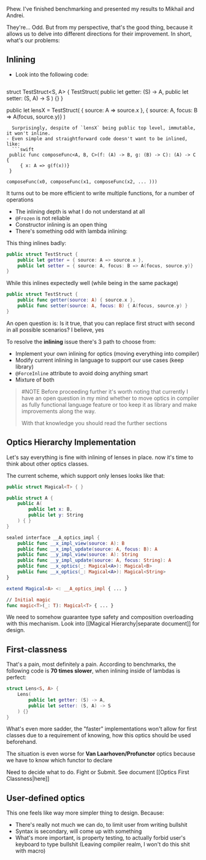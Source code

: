 Phew. I've finished benchmarking and presented my results to Mikhail and Andrei.

They're... Odd. But from my perspective, that's the good thing, because it allows us to delve into different directions for their improvement. In short, what's our problems:

## Inlining

- Look into the following code:
  ```swift
struct TestStruct<S, A> {
	TestStruct(
		public let getter: (S) -> A,
		public let setter: (S, A) -> S
	) {}
}

public let lensX = TestStruct(
    { source: A => source.x },
    { source: A, focus: B => A(focus, source.y)}
)
```
  Surprisingly, despite of `lensX` being public top level, immutable, it won't inline.
- Even simple and straightforward code doesn't want to be inlined, like:
  ```swift
 public func composeFunc<A, B, C>(f: (A) -> B, g: (B) -> C): (A) -> C {
     { x: A => g(f(x))}
 }

composeFunc(x0, composeFunc(x1, composeFunc(x2, ... )))
 ```
  It turns out to be more efficient to write multiple functions, for a number of operations
  
- The inlining depth is what I do not understand at all
- `@Frozen` is not reliable
- Constructor inlining is an open thing
- There's something odd with lambda inlining:

This thing inlines badly:
```swift
public struct TestStruct {
    public let getter = { source: A => source.x },
    public let setter = { source: A, focus: B => A(focus, source.y)}
}
```
While this inlines expectedly well (while being in the same package)
```swift
public struct TestStruct {
    public func getter(source: A) { source.x },
    public func setter(source: A, focus: B) { A(focus, source.y) }
}
```
An open question is: Is it true, that you can replace first struct with second in all possible scenarios? I believe, yes

To resolve the **inlining** issue there's 3 path to choose from:

- Implement your own inlining for optics (moving everything into compiler)
- Modify current inlining in language to support our use cases (keep library)
- `@ForceInline` attribute to avoid doing anything smart
- Mixture of both

> #NOTE Before proceeding further it's worth noting that currently I have an open question in my mind whether to move optics in compiler as fully functional language feature or too keep it as library and make improvements along the way.
> 
> With that knowledge you should read the further sections
## Optics Hierarchy Implementation

Let's say everything is fine with inlining of lenses in place. now it's time to think about other optics classes. 

The current scheme, which support only lenses looks like that:

```swift
public struct Magical<T> { }

public struct A {
    public A(
	    public let x: B,
	    public let y: String
    ) { }
}

sealed interface __A_optics_impl {
    public func __x_impl_view(source: A): B
    public func __x_impl_update(source: A, focus: B): A
    public func __y_impl_view(source: A): String
    public func __y_impl_update(source: A, focus: String): A
    public func __x_optics(_: Magical<A>): Magical<B>
    public func __x_optics(_: Magical<A>): Magical<String>
}

extend Magical<A> <: __A_optics_impl { ... }

// Initial magic
func magic<T>(_: T): Magical<T> { ... }
```

We need to somehow guarantee type safety and composition overloading with this mechanism. Look into [[Magical Hierarchy|separate document]] for design.

## First-classness

That's a pain, most definitely a pain. According to benchmarks, the following code is **70 times slower**, when inlining inside of lambdas is perfect:

```swift
struct Lens<S, A> {
	Lens(
		public let getter: (S) -> A,
		public let setter: (S, A) -> S
	) {}
}
```

What's even more sadder, the "faster" implementations won't allow for first classes due to a requirement of knowing, how this optics should be used beforehand.

The situation is even worse for **Van Laarhoven/Profunctor** optics because we have to know which functor to declare

Need to decide what to do. Fight or Submit. See document [[Optics First Classness|here]]

## User-defined optics

This one feels like way more simpler thing to design. Because:

- There's really not much we can do, to limit user from writing bullshit
- Syntax is secondary, will come up with something
- What's more important, is property testing, to actually forbid user's keyboard to type bullshit (Leaving compiler realm, I won't do this shit with macro)